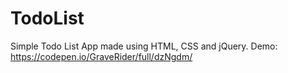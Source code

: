 # TodoList
Simple Todo List App made using HTML, CSS and jQuery. Demo: https://codepen.io/GraveRider/full/dzNgdm/
